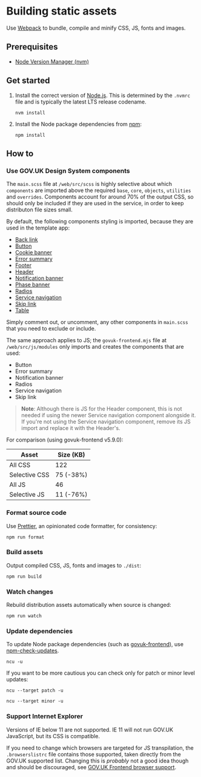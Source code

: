 # Building static assets

Use [Webpack](https://webpack.js.org/) to bundle, compile and minify CSS, JS, fonts and images.

## Prerequisites

- [Node Version Manager (nvm)](https://github.com/nvm-sh/nvm)

## Get started

1. Install the correct version of [Node.js](https://nodejs.org/en). This is determined by the `.nvmrc` file and is typically the latest LTS release codename.

   ```shell
   nvm install
   ```

2. Install the Node package dependencies from [npm](https://www.npmjs.com/):

   ```shell
   npm install
   ```

## How to

### Use GOV.UK Design System components

The `main.scss` file at `/web/src/scss` is highly selective about which `components` are imported above the required `base`, `core`, `objects`, `utilities` and `overrides`. Components account for around 70% of the output CSS, so should only be included if they are used in the service, in order to keep distributon file sizes small.

By default, the following components styling is imported, because they are used in the template app:

- [Back link](https://design-system.service.gov.uk/components/back-link/)
- [Button](https://design-system.service.gov.uk/components/button/)
- [Cookie banner](https://design-system.service.gov.uk/components/cookie-banner/)
- [Error summary](https://design-system.service.gov.uk/components/error-summary/)
- [Footer](https://design-system.service.gov.uk/components/footer/)
- [Header](https://design-system.service.gov.uk/components/header/)
- [Notification banner](https://design-system.service.gov.uk/components/notification-banner/)
- [Phase banner](https://design-system.service.gov.uk/components/phase-banner/)
- [Radios](https://design-system.service.gov.uk/components/radios/)
- [Service navigation](https://design-system.service.gov.uk/components/service-navigation/)
- [Skip link](https://design-system.service.gov.uk/components/skip-link/)
- [Table](https://design-system.service.gov.uk/components/table/)

Simply comment out, or uncomment, any other components in `main.scss` that you need to exclude or include.

The same approach applies to JS; the `govuk-frontend.mjs` file at `/web/src/js/modules` only imports and creates the components that are used:

- Button
- Error summary
- Notification banner
- Radios
- Service navigation
- Skip link

> **Note**: Although there is JS for the Header component, this is not needed if using the newer Service navigation component alongside it. If you're not using the Service navigation component, remove its JS import and replace it with the Header's.

For comparison (using govuk-frontend v5.9.0):

| Asset         | Size (KB) |
| ------------- | --------- |
| All CSS       | 122       |
| Selective CSS | 75 (-38%) |
| All JS        | 46        |
| Selective JS  | 11 (-76%) |

### Format source code

Use [Prettier](https://prettier.io/), an opinionated code formatter, for consistency:

```shell
npm run format
```

### Build assets

Output compiled CSS, JS, fonts and images to `./dist`:

```shell
npm run build
```

### Watch changes

Rebuild distribution assets automatically when source is changed:

```shell
npm run watch
```

### Update dependencies

To update Node package dependencies (such as [govuk-frontend](https://www.npmjs.com/package/govuk-frontend)), use [npm-check-updates](https://www.npmjs.com/package/npm-check-updates).

```shell
ncu -u
```

If you want to be more cautious you can check only for patch or minor level updates:

```shell
ncu --target patch -u
```

```shell
ncu --target minor -u
```

### Support Internet Explorer

Versions of IE below 11 are not supported. IE 11 will not run GOV.UK JavaScript, but its CSS is compatible.

If you need to change which browsers are targeted for JS transpilation, the `.browserslistrc` file contains those supported, taken directly from the GOV.UK supported list. Changing this is _probably_ not a good idea though and should be discouraged, see [GOV.UK Frontend browser support](https://frontend.design-system.service.gov.uk/browser-support/).
